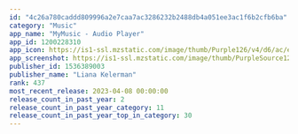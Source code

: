 ```yaml
---
id: "4c26a780caddd809996a2e7caa7ac3286232b2488db4a051ee3ac1f6b2cfb6ba"
category: "Music"
app_name: "MyMusic - Audio Player"
app_id: 1200228310
app_icon: https://is1-ssl.mzstatic.com/image/thumb/Purple126/v4/d6/ac/ea/d6aceabf-9e12-3a9e-45f9-95a97f353b01/AppIcon-1x_U007emarketing-0-4-85-220.png/1024x1024bb.png
app_screenshot: https://is1-ssl.mzstatic.com/image/thumb/PurpleSource126/v4/bc/9b/86/bc9b86dd-9334-fec2-3610-74ee75972001/234c3786-cea4-4d74-8eb2-74efd7a07a34_iPhone_13_Pro_Max-PlayAudio_framed.png/1284x2778bb.png
publisher_id: 1536389003
publisher_name: "Liana Kelerman"
rank: 437
most_recent_release: 2023-04-08 00:00:00
release_count_in_past_year: 2
release_count_in_past_year_category: 11
release_count_in_past_year_top_in_category: 30
---
```

